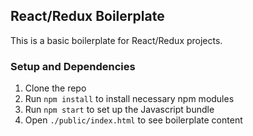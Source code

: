 ## React/Redux Boilerplate

This is a basic boilerplate for React/Redux projects.

### Setup and Dependencies

1. Clone the repo
2. Run `npm install` to install necessary npm modules
3. Run `npm start` to set up the Javascript bundle
4. Open `./public/index.html` to see boilerplate content
